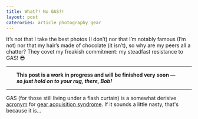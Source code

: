 ```yaml
---
title: What?! No GAS?!
layout: post
caterories: article photography gear
---
```


It’s not that I take the best photos (I don’t) nor that I’m notably famous (I’m not) nor that my hair’s made of chocolate (it isn’t), so why are my peers all a chatter? They covet my freakish commitment: my steadfast resistance to GAS! 😎

<hr><p><span style="display:block; margin-left:2em; margin-right:2em">
<b>This post is a work in progress and will be finished very soon — <i>so just hold on to your rug, there, Bob!</i></b><hr>
</span></p>

GAS (for those still living under a flash curtain) is a somewhat derisive [acronym](https://www.grammarbook.com/blog/abbreviations/abbreviations-acronyms-and-initialisms-revisited/) for [gear acquisition syndrome](https://de.m.wikipedia.org/wiki/Gear_Acquisition_Syndrome). If it sounds a little nasty, that's because it is...

<!--

It's not that I take the best photos (for I don't) nor that I'm notably famous (for I'm not) nor that my hair's made of chocolate (for it isn't), so why are my peers so jealous? I've a rare god-like power: I'm naturally immune to GAS! 😎

if you suffer from gas, you're <s>in trouble</s> cursed...

uncontrollable and insatiable need to... addiction... curse... disease... chronic

-->
